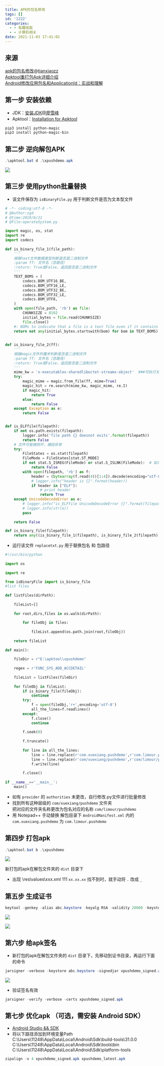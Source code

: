 ```yaml
---
title: APK的包名修改
tags: []
id: '1222'
categories:
  - - 有趣技能
  - - 计算机相关
date: 2021-11-03 17:41:02
---
```


## 来源

[apk的包名修改](https://www.cnblogs.com/tianxiaozz/archive/2012/12/26/change_apk_package_name.html)@[tianxiaozz](https://www.cnblogs.com/tianxiaozz/)  
[Apktool重打包Apk详细介绍](https://blog.csdn.net/u010889616/article/details/78198822)  
[Android修改应用包名和ApplicationId：实战和理解](https://www.jianshu.com/p/7643fe0967c1)

## 第一步 安装依赖

*   JDK：[安装JDK@廖雪峰](https://www.liaoxuefeng.com/wiki/1252599548343744/1280507291631649)
*   Apktool：[Installation for Apktool](https://ibotpeaches.github.io/Apktool/install/)

```powershell
pip3 install python-magic
pip3 install python-magic-bin
```

## 第二步 逆向解包APK

```powershell
.\apktool.bat d .\xpushdemo.apk
```

[![](https://img-cdn.limour.top/blog_wp/2021/11/0f25ad37e69eea0f05ffdd4ba6cbbab.png)](https://img-cdn.limour.top/blog_wp/2021/11/0f25ad37e69eea0f05ffdd4ba6cbbab.png)

## 第三步 使用python批量替换

*   该文件保存为 `isBinaryFile.py` 用于判断文件是否为文本型文件

```python
# -*- coding:utf-8 -*-
# @Author:zgd
# @time:2019/6/21
# @File:operateSystem.py

import magic, os, stat
import re
import codecs
 
def is_binary_file_1(file_path):
    '''
    根据text文件数据类型判断是否是二进制文件
    :param ff: 文件名（含路径）
    :return: True或False，返回是否是二进制文件
    '''
    TEXT_BOMS = (
        codecs.BOM_UTF16_BE,
        codecs.BOM_UTF16_LE,
        codecs.BOM_UTF32_BE,
        codecs.BOM_UTF32_LE,
        codecs.BOM_UTF8,
    )
    with open(file_path, 'rb') as file:
        CHUNKSIZE = 8192
        initial_bytes = file.read(CHUNKSIZE)
        file.close()
    #: BOMs to indicate that a file is a text file even if it contains zero bytes.
    return not any(initial_bytes.startswith(bom) for bom in TEXT_BOMS) and b'\0' in initial_bytes
 
 
def is_binary_file_2(ff):
    '''
    根据magic文件的魔术判断是否是二进制文件
    :param ff: 文件名（含路径）
    :return: True或False，返回是否是二进制文件
    '''
    mime_kw = 'x-executablex-sharedliboctet-streamx-object'  ###可执行文件、链接库、动态流、对象
    try:
        magic_mime = magic.from_file(ff, mime=True)
        magic_hit = re.search(mime_kw, magic_mime, re.I)
        if magic_hit:
            return True
        else:
            return False
    except Exception as e:
        return False


def is_ELFfile(filepath):
    if not os.path.exists(filepath):
        logger.info('file path {} doesnot exits'.format(filepath))
        return False
    # 文件可能被损坏，捕捉异常
    try:
        FileStates = os.stat(filepath)
        FileMode = FileStates[stat.ST_MODE]
        if not stat.S_ISREG(FileMode) or stat.S_ISLNK(FileMode):  # 如果文件既不是普通文件也不是链接文件
            return False
        with open(filepath, 'rb') as f:
            header = (bytearray(f.read(4))[1:4]).decode(encoding="utf-8")
            # logger.info("header is {}".format(header))
            if header in ["ELF"]:
                # print header
                return True
    except UnicodeDecodeError as e:
        # logger.info("is_ELFfile UnicodeDecodeError {}".format(filepath))
        # logger.info(str(e))
        pass
 
    return False

def is_binary_file(filepath):
    return any((is_binary_file_1(filepath), is_binary_file_2(filepath), is_ELFfile(filepath)))
```

*   运行该文件 `replacetxt.py` 用于替换包名 和 包路径

```python
#!/usr/bin/python
 
import os
 
import re

from isBinaryFile import is_binary_file
#list files
 
def listFiles(dirPath):
 
    fileList=[]
 
    for root,dirs,files in os.walk(dirPath):
 
        for fileObj in files:
 
            fileList.append(os.path.join(root,fileObj))
 
    return fileList
 
def main():
 
    fileDir = r"E:\apktool\xpushdemo"
 
    regex = r'FUNC_SYS_ADD_ACCDETAIL'
 
    fileList = listFiles(fileDir)
 
    for fileObj in fileList:
        if is_binary_file(fileObj):
            continue
        try:
            f = open(fileObj,'r+',encoding='utf-8')
            all_the_lines=f.readlines()
        except:
            f.close()
            continue
 
        f.seek(0)
 
        f.truncate()
 
        for line in all_the_lines:
            line = line.replace(r'com.xuexiang.pushdemo',r'com.limour.pushdemo')
            line = line.replace(r'com/xuexiang/pushdemo',r'com/limour/pushdemo')
            f.write(line)   
 
        f.close()  
 
if __name__=='__main__':
    main() 
```

*   如有 `provider` 的 `authorities` 未更改，自行修改.py文件进行批量修改
*   找到所有这种层级的 `com/xuexiang/pushdemo` 文件夹  
    把对应的文件夹名称更改为包名对应的名称 `com/limour/pushdemo`
*   用 Notepad++ 手动替换 解包目录下 `AndroidManifest.xml` 内的 `com.xuexiang.pushdemo` 为 `com.limour.pushdemo`

## 第四步 打包apk

```powershell
.\apktool.bat b .\xpushdemo
```

[![](https://img-cdn.limour.top/blog_wp/2021/11/image-3.png)](https://img-cdn.limour.top/blog_wp/2021/11/image-3.png)

新打包的apk在解包文件夹的 `dist` 目录下

*   出现 \\res\\values\\xxx.xml 111 `xx.xx.xx` 找不到时，就手动将 `.` 改成 `_`

## 第五步 生成证书

```powershell
keytool -genkey -alias abc.keystore -keyalg RSA -validity 20000 -keystore abc.keystore
```

[![](https://img-cdn.limour.top/blog_wp/2021/11/9abeda08b2b408d196779f058d37a9b.png)](https://img-cdn.limour.top/blog_wp/2021/11/9abeda08b2b408d196779f058d37a9b.png)

[![](https://img-cdn.limour.top/blog_wp/2021/11/5e2d83c8f998a1e3b69761778c0e5cc.png)](https://img-cdn.limour.top/blog_wp/2021/11/5e2d83c8f998a1e3b69761778c0e5cc.png)

## 第六步 给apk签名

*   新打包的apk在解包文件夹的 `dist` 目录下，先移动到证书目录，再运行下面的命令

```powershell
jarsigner -verbose -keystore abc.keystore -signedjar xpushdemo_signed.apk xpushdemo.apk abc.keystore
```

[![](https://img-cdn.limour.top/blog_wp/2021/11/53bbb0390bb68b8704845cabf3edf0f.png)](https://img-cdn.limour.top/blog_wp/2021/11/53bbb0390bb68b8704845cabf3edf0f.png)

*   验证签名有效

```powershell
jarsigner -verify -verbose -certs xpushdemo_signed.apk 
```

## 第七步 优化apk （可选，需安装 Android SDK）

*   [Android Studio && SDK](https://developer.android.com/studio)
*   将以下路径添加到环境变量Path  
    C:\\Users\\11248\\AppData\\Local\\Android\\Sdk\\build-tools\\31.0.0  
    C:\\Users\\11248\\AppData\\Local\\Android\\Sdk\\tools\\bin  
    C:\\Users\\11248\\AppData\\Local\\Android\\Sdk\\platform-tools

```powershell
zipalign -v 4 xpushdemo_signed.apk xpushdemo_latest.apk
```